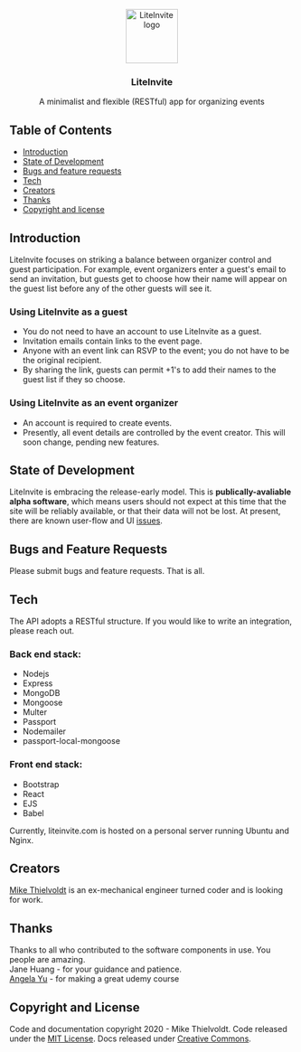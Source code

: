<p align="center">
  <a href="https://liteinvite.com/">
    <img src="https://liteinvite.com/images/favicon_io/android-chrome-192x192.png" alt="LiteInvite logo" width="92" height="96">
  </a>
</p>

<h3 align="center">LiteInvite</h3>

<p align="center">
  A minimalist and flexible (RESTful) app for organizing events 
  <br>
</p>

## Table of Contents

- [Introduction](#introduction)
- [State of Development](#state-of-development)
- [Bugs and feature requests](#bugs-and-feature-requests)
- [Tech](#tech)
- [Creators](#creators)
- [Thanks](#thanks)
- [Copyright and license](#copyright-and-license)


## Introduction

LiteInvite focuses on striking a balance between organizer control and guest participation.  For example, event organizers enter a guest's email to send an invitation, but guests get to choose how their name will appear on the guest list before any of the other guests will see it.  

### Using LiteInvite as a guest
- You do not need to have an account to use LiteInvite as a guest.  
- Invitation emails contain links to the event page.
- Anyone with an event link can RSVP to the event; you do not have to be the original recipient.
- By sharing the link, guests can permit +1's to add their names to the guest list if they so choose. 

### Using LiteInvite as an event organizer
- An account is required to create events.
- Presently, all event details are controlled by the event creator.  This will soon change, pending new features. 

## State of Development

LiteInvite is embracing the release-early model.  This is <strong>publically-avaliable alpha software</strong>, which means users should not expect at this time that the site will be reliably available, or that their data will not be lost.  At present, there are known user-flow and UI [issues](https://github.com/mthielvoldt/liteinvite/issues). 

## Bugs and Feature Requests

Please submit bugs and feature requests.  That is all. 

## Tech

The API adopts a RESTful structure.  If you would like to write an integration, please reach out. 

### Back end stack: 

- Nodejs
- Express
- MongoDB
- Mongoose
- Multer
- Passport
- Nodemailer
- passport-local-mongoose

### Front end stack:

- Bootstrap
- React
- EJS
- Babel

Currently, liteinvite.com is hosted on a personal server running Ubuntu and Nginx.

## Creators 

[Mike Thielvoldt](https://www.linkedin.com/in/mike-thielvoldt/) is an ex-mechanical engineer turned coder and is looking for work. 

## Thanks 

Thanks to all who contributed to the software components in use.  You people are amazing. \
Jane Huang - for your guidance and patience. \
[Angela Yu](https://www.appbrewery.co/courses/author/26789) - for making a great udemy course

## Copyright and License

Code and documentation copyright 2020 - Mike Thielvoldt.  Code released under the [MIT License](https://github.com/mthielvoldt/liteinvite/blob/master/LICENSE.txt). Docs released under [Creative Commons](https://creativecommons.org/licenses/by/3.0/).

